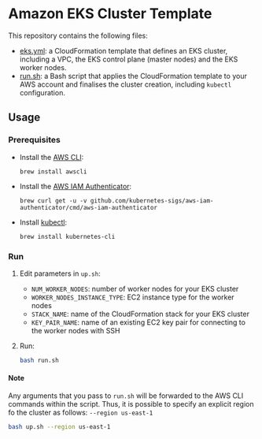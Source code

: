 # Amazon EKS Cluster Template

This repository contains the following files:

- [eks.yml](eks.yml): a CloudFormation template that defines an EKS cluster, including a VPC, the EKS control plane (master nodes) and the EKS worker nodes.
- [run.sh](up.sh): a Bash script that applies the CloudFormation template to your AWS account and finalises the cluster creation, including `kubectl` configuration.

## Usage

### Prerequisites

- Install the [AWS CLI](https://docs.aws.amazon.com/cli/latest/userguide/installing.html):
    ~~~homebrew
    brew install awscli
    ~~~
- Install the [AWS IAM Authenticator](https://docs.aws.amazon.com/eks/latest/userguide/configure-kubectl.html):
    ~~~homebrew
    brew curl get -u -v github.com/kubernetes-sigs/aws-iam-authenticator/cmd/aws-iam-authenticator
    ~~~
- Install [kubectl](https://kubernetes.io/docs/tasks/tools/install-kubectl/):
   ~~~homebrew
   brew install kubernetes-cli
   ~~~

### Run

1. Edit parameters in `up.sh`:
    - `NUM_WORKER_NODES`: number of worker nodes for your EKS cluster
    - `WORKER_NODES_INSTANCE_TYPE`: EC2 instance type for the worker nodes
    - `STACK_NAME`: name of the CloudFormation stack for your EKS cluster
    - `KEY_PAIR_NAME`: name of an existing EC2 key pair for connecting to the worker nodes with SSH

2. Run:
    ~~~bash
    bash run.sh
    ~~~

#### Note

Any arguments that you pass to `run.sh` will be forwarded to the AWS CLI commands within the script. Thus, it is possible to specify an explicit region fo the cluster as follows: `--region us-east-1`

~~~bash
bash up.sh --region us-east-1
~~~
